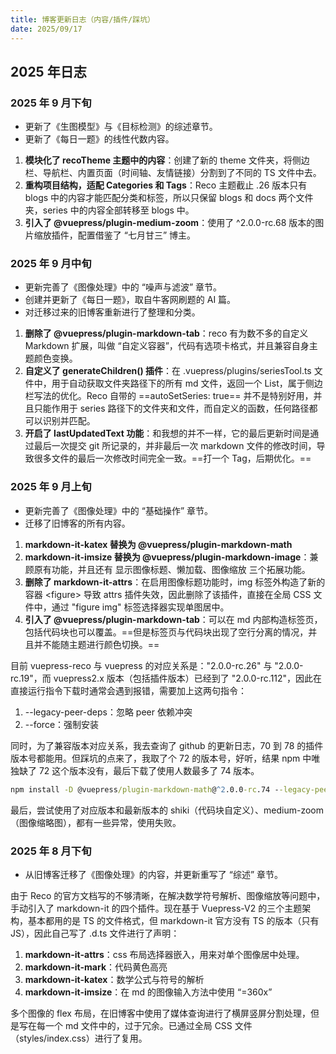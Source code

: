 ```yaml
---
title: 博客更新日志（内容/插件/踩坑）
date: 2025/09/17
---
```


## 2025 年日志

### 2025 年 9 月下旬

- 更新了《生图模型》与《目标检测》的综述章节。
- 更新了《每日一题》的线性代数内容。

1. **模块化了 recoTheme 主题中的内容**：创建了新的 theme 文件夹，将侧边栏、导航栏、内置页面（时间轴、友情链接）分割到了不同的 TS 文件中去。
2. **重构项目结构，适配 Categories 和 Tags**：Reco 主题截止 .26 版本只有 blogs 中的内容才能匹配分类和标签，所以只保留 blogs 和 docs 两个文件夹，series 中的内容全部转移至 blogs 中。
3. **引入了 @vuepress/plugin-medium-zoom**：使用了 ^2.0.0-rc.68 版本的图片缩放插件，配置借鉴了 “七月甘三” 博主。

### 2025 年 9 月中旬

- 更新完善了《图像处理》中的 “噪声与滤波” 章节。
- 创建并更新了《每日一题》，取自牛客网刷题的 AI 篇。
- 对迁移过来的旧博客重新进行了整理和分类。

1. **删除了 @vuepress/plugin-markdown-tab**：reco 有为数不多的自定义 Markdown 扩展，叫做 “自定义容器”，代码有选项卡格式，并且兼容自身主题颜色变换。
2. **自定义了 generateChildren() 插件**：在 .vuepress/plugins/seriesTool.ts 文件中，用于自动获取文件夹路径下的所有 md 文件，返回一个 List，属于侧边栏写法的优化。Reco 自带的 ==autoSetSeries: true== 并不是特别好用，并且只能作用于 series 路径下的文件夹和文件，而自定义的函数，任何路径都可以识别并匹配。
3. **开启了 lastUpdatedText 功能**：和我想的并不一样，它的最后更新时间是通过最后一次提交 git 所记录的，并非最后一次 markdown 文件的修改时间，导致很多文件的最后一次修改时间完全一致。==打一个 Tag，后期优化。==

### 2025 年 9 月上旬

- 更新完善了《图像处理》中的 “基础操作” 章节。
- 迁移了旧博客的所有内容。

1. **markdown-it-katex 替换为 @vuepress/plugin-markdown-math**
2. **markdown-it-imsize 替换为 @vuepress/plugin-markdown-image**：兼顾原有功能，并且还有 显示图像标题、懒加载、图像缩放 三个拓展功能。
3. **删除了 markdown-it-attrs**：在启用图像标题功能时，img 标签外构造了新的容器 <figure\> 导致 attrs 插件失效，因此删除了该插件，直接在全局 CSS 文件中，通过 "figure img" 标签选择器实现单图居中。
4. **引入了 @vuepress/plugin-markdown-tab**：可以在 md 内部构造标签页，包括代码块也可以覆盖。==但是标签页与代码块出现了空行分离的情况，并且并不能随主题进行颜色切换。==

目前 vuepress-reco 与 vuepress 的对应关系是："2.0.0-rc.26" 与 "2.0.0-rc.19"，而 vuepress2.x 版本（包括插件版本）已经到了 "2.0.0-rc.112"，因此在直接运行指令下载时通常会遇到报错，需要加上这两句指令：

1. --legacy-peer-deps：忽略 peer 依赖冲突
2. --force：强制安装

同时，为了兼容版本对应关系，我去查询了 github 的更新日志，70 到 78 的插件版本号都能用。但踩坑的点来了，我取了个 72 的版本号，好听，结果 npm 中唯独缺了 72 这个版本没有，最后下载了使用人数最多了 74 版本。

```cmd
npm install -D @vuepress/plugin-markdown-math@^2.0.0-rc.74 --legacy-peer-deps --force
```

最后，尝试使用了对应版本和最新版本的 shiki（代码块自定义）、medium-zoom（图像缩略图），都有一些异常，使用失败。

### 2025 年 8 月下旬

- 从旧博客迁移了《图像处理》的内容，并更新重写了 “综述” 章节。

由于 Reco 的官方文档写的不够清晰，在解决数学符号解析、图像缩放等问题中，手动引入了 markdown-it 的四个插件。现在基于 Vuepress-V2 的三个主题架构，基本都用的是 TS 的文件格式，但 markdown-it 官方没有 TS 的版本（只有 JS），因此自己写了 .d.ts 文件进行了声明：

1. **markdown-it-attrs**：css 布局选择器嵌入，用来对单个图像居中处理。
2. **markdown-it-mark**：代码黄色高亮
3. **markdown-it-katex**：数学公式与符号的解析
4. **markdown-it-imsize**：在 md 的图像输入方法中使用 “=360x”

多个图像的 flex 布局，在旧博客中使用了媒体查询进行了横屏竖屏分割处理，但是写在每一个 md 文件中的，过于冗余。已通过全局 CSS 文件（styles/index.css）进行了复用。
